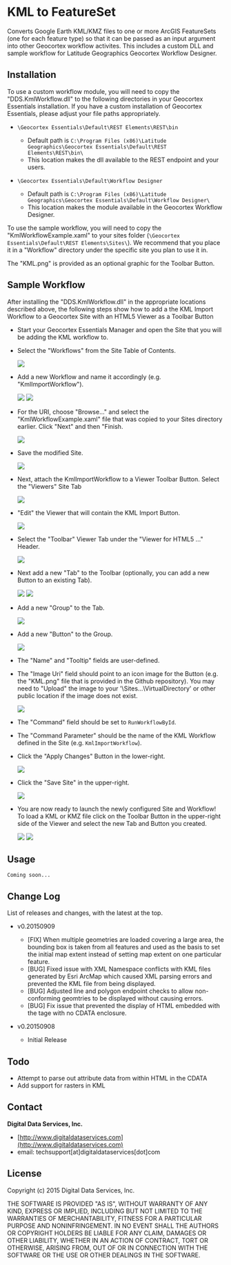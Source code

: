 # KML to FeatureSet

Converts Google Earth KML/KMZ files to one or more ArcGIS FeatureSets (one for each feature type) so that it can be passed as an input argument into other Geocortex workflow activites. This includes a custom DLL and sample workflow for Latitude Geographics Geocortex Workflow Designer.

## Installation

To use a custom workflow module, you will need to copy the "DDS.KmlWorkflow.dll" to the following directories in your Geocortex Essentials installation. If you have a custom installation of Geocortex Essentials, please adjust your file paths appropriately.

- `\Geocortex Essentials\Default\REST Elements\REST\bin`
  - Default path is `C:\Program Files (x86)\Latitude Geographics\Geocortex Essentials\Default\REST Elements\REST\bin\`
  - This location makes the dll available to the REST endpoint and your users.

- `\Geocortex Essentials\Default\Workflow Designer`
  - Default path is `C:\Program Files (x86)\Latitude Geographics\Geocortex Essentials\Default\Workflow Designer\`
  - This location makes the module available in the Geocortex Workflow Designer.

To use the sample workflow, you will need to copy the "KmlWorkflowExample.xaml" to your sites folder (`\Geocortex Essentials\Default\REST Elements\Sites\`). We recommend that you place it in a "Workflow" directory under the specific site you plan to use it in.

The "KML.png" is provided as an optional graphic for the Toolbar Button.


## Sample Workflow

After installing the "DDS.KmlWorkflow.dll" in the appropriate locations described above, the following steps show how to add a the KML Import Workflow to a Geocortex Site with an HTML5 Viewer as a Toolbar Button

- Start your Geocortex Essentials Manager and open the Site that you will be adding the KML workflow to.
- Select the "Workflows" from the Site Table of Contents.

  ![](https://raw.githubusercontent.com/DigitalDataServices/KMLtoFeatureSet/master/img/01-workflow-site-tab.png)

- Add a new Workflow and name it accordingly (e.g. "KmlImportWorkflow").

  ![](https://raw.githubusercontent.com/DigitalDataServices/KMLtoFeatureSet/master/img/02-add-workflow.png)
  ![](https://raw.githubusercontent.com/DigitalDataServices/KMLtoFeatureSet/master/img/03-add-workflow-wizard.png)

- For the URI, choose "Browse..." and select the "KmlWorkflowExample.xaml" file that was copied to your Sites directory earlier. Click "Next" and then "Finish.

  ![](https://raw.githubusercontent.com/DigitalDataServices/KMLtoFeatureSet/master/img/04-browse-workflow-location.png)

- Save the modified Site.

  ![](https://raw.githubusercontent.com/DigitalDataServices/KMLtoFeatureSet/master/img/05-save-site.png)

- Next, attach the KmlImportWorkflow to a Viewer Toolbar Button. Select the "Viewers" Site Tab

  ![](https://raw.githubusercontent.com/DigitalDataServices/KMLtoFeatureSet/master/img/06-add-to-viewer.png)

- "Edit" the Viewer that will contain the KML Import Button.

  ![](https://raw.githubusercontent.com/DigitalDataServices/KMLtoFeatureSet/master/img/07-edit-viewer.png)

- Select the "Toolbar" Viewer Tab under the "Viewer for HTML5 ..." Header.

  ![](https://raw.githubusercontent.com/DigitalDataServices/KMLtoFeatureSet/master/img/08-site-toolbar.png)

- Next add a new "Tab" to the Toolbar (optionally, you can add a new Button to an existing Tab).

  ![](https://raw.githubusercontent.com/DigitalDataServices/KMLtoFeatureSet/master/img/09-add-tab1.png)
  ![](https://raw.githubusercontent.com/DigitalDataServices/KMLtoFeatureSet/master/img/10-add-tab2.png)

- Add a new "Group" to the Tab.

  ![](https://raw.githubusercontent.com/DigitalDataServices/KMLtoFeatureSet/master/img/11-edit-group.png)

- Add a new "Button" to the Group.

  ![](https://raw.githubusercontent.com/DigitalDataServices/KMLtoFeatureSet/master/img/12-edit-button.png)

- The "Name" and "Tooltip" fields are user-defined.
- The "Image Uri" field should point to an icon image for the Button (e.g. the "KML.png" file that is provided in the Github repository). You may need to "Upload" the image to your '\Sites\...\VirtualDirectory' or other public location if the image does not exist.

  ![](https://raw.githubusercontent.com/DigitalDataServices/KMLtoFeatureSet/master/img/13-select-file.png)

- The "Command" field should be set to `RunWorkflowById`.
- The "Command Parameter" should be the name of the KML Workflow defined in the Site (e.g. `KmlImportWorkflow`).
- Click the "Apply Changes" Button in the lower-right.

  ![](https://raw.githubusercontent.com/DigitalDataServices/KMLtoFeatureSet/master/img/14-apply-changes.png)

- Click the "Save Site" in the upper-right.

  ![](https://raw.githubusercontent.com/DigitalDataServices/KMLtoFeatureSet/master/img/15-save-site.png)

- You are now ready to launch the newly configured Site and Workflow! To load a KML or KMZ file click on the Toolbar Button in the upper-right side of the Viewer and select the new Tab and Button you created.

  ![](https://raw.githubusercontent.com/DigitalDataServices/KMLtoFeatureSet/master/img/16-open-toolbar.png)
  ![](https://raw.githubusercontent.com/DigitalDataServices/KMLtoFeatureSet/master/img/17-toolbar.png)


## Usage

```
Coming soon...
```

## Change Log

List of releases and changes, with the latest at the top.

- v0.20150909
  - [FIX] When multiple geometries are loaded covering a large area, the bounding box is taken from all features and used as the basis to set the initial map extent instead of setting map extent on one particular feature.
  - [BUG] Fixed issue with XML Namespace conflicts with KML files generated by Esri ArcMap which caused XML parsing errors and prevented the KML file from being displayed.
  - [BUG] Adjusted line and polygon endpoint checks to allow non-conforming geomtries to be displayed without causing errors.
  - [BUG] Fix issue that prevented the display of HTML embedded with the <DESCRIPTION> tage with no CDATA enclosure. 

- v0.20150908
  - Initial Release

## Todo

- Attempt to parse out attribute data from within HTML in the CDATA
- Add support for rasters in KML

## Contact

**Digital Data Services, Inc.**

- [http://www.digitaldataservices.com](http://www.digitaldataservices.com)
- email: techsupport[at]digitaldataservices[dot]com

## License

Copyright (c) 2015 Digital Data Services, Inc.

THE SOFTWARE IS PROVIDED "AS IS", WITHOUT WARRANTY OF ANY KIND, EXPRESS OR
IMPLIED, INCLUDING BUT NOT LIMITED TO THE WARRANTIES OF MERCHANTABILITY,
FITNESS FOR A PARTICULAR PURPOSE AND NONINFRINGEMENT. IN NO EVENT SHALL THE
AUTHORS OR COPYRIGHT HOLDERS BE LIABLE FOR ANY CLAIM, DAMAGES OR OTHER
LIABILITY, WHETHER IN AN ACTION OF CONTRACT, TORT OR OTHERWISE, ARISING FROM,
OUT OF OR IN CONNECTION WITH THE SOFTWARE OR THE USE OR OTHER DEALINGS IN THE
SOFTWARE.
